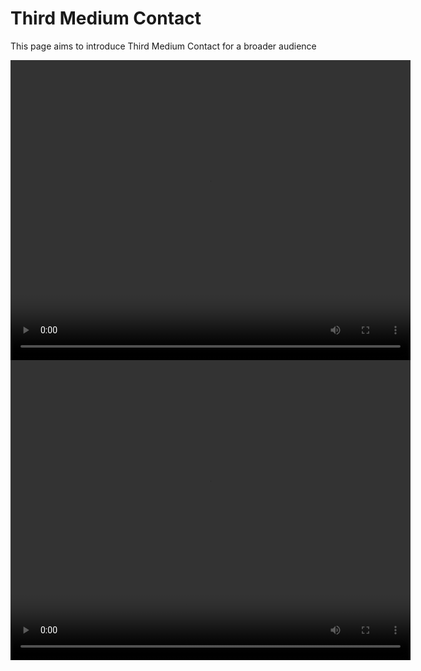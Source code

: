 # Third Medium Contact
This page aims to introduce Third Medium Contact for a broader audience


<video width="640" height="480" controls>
  <source src="Animations/ContinuumPotatoes.mp4" type="video/mp4">
  Your browser does not support the video tag.
</video>


<video id="myVideo" width="640" height="480">
  <source src="Animations/ContinuumPotatoes.mp4" type="video/mp4">
  Your browser does not support the video tag.
</video>

<script>
  const video = document.getElementById('myVideo');

  video.addEventListener('click', function() {
    if (video.paused || video.ended) {
      video.play();
    } else {
      video.pause();
    }
  });
</script>

